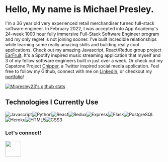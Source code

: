 # Hello, My name is Michael Presley. 
I'm a 36 year old very experienced retail merchandiser turned full-stack software engineer. In February 2022, I was accepted into App Academy's 24-week 1000 hour fully immersive Full-Stack Software Engineer program and my only regret is not joining sooner. I've built incredible relationships while learning some really amazing skills and building really cool applications. Check out my amazing Javascript, React/Redux group project [EarFruit](https://earfruit.herokuapp.com/). It's a Spotify inspired music streaming application that myself and 3 of my fellow software engineers built in just over a week. Or check out my Capstone Project [Chipper](https://mpchipper.herokuapp.com/), a Twitter inspired social media application. Feel free to follow my Github, connect with me on [LinkedIn](https://www.linkedin.com/in/michaelpresley1/), or checkout my [portfolio](https://mipresley.com)!



[![Mipresley23's github stats](https://github-readme-stats.vercel.app/api?username=Mipresley23&theme=blue-green)](https://github.com/mipresley23/github-readme-stats)


## Technologies I Currently Use

<img alt="Javascript" src="https://img.shields.io/badge/JavaScript-F7DF1E.svg?style=for-the-badge&logo=JavaScript&logoColor=black"/><img alt="Python" src="https://img.shields.io/badge/Python-3776AB.svg?style=for-the-badge&logo=Python&logoColor=white"/><img alt="React" src="https://img.shields.io/badge/React-61DAFB.svg?style=for-the-badge&logo=React&logoColor=black"/><img alt="Redux" src="https://img.shields.io/badge/Redux-764ABC.svg?style=for-the-badge&logo=Redux&logoColor=white"/><img alt="Express" src="https://img.shields.io/badge/Express-000000.svg?style=for-the-badge&logo=Express&logoColor=white"/><img alt="Flask" src="https://img.shields.io/badge/Flask-000000.svg?style=for-the-badge&logo=Flask&logoColor=white"/><img alt="PostgreSQL" src="https://img.shields.io/badge/PostgreSQL-4169E1.svg?style=for-the-badge&logo=PostgreSQL&logoColor=white"/><img alt="Heroku" src="https://img.shields.io/badge/Heroku-430098.svg?style=for-the-badge&logo=Heroku&logoColor=white"/><img alt="HTML5" src="https://img.shields.io/badge/HTML5-E34F26.svg?style=for-the-badge&logo=HTML5&logoColor=white"/><img alt="CSS3" src="https://img.shields.io/badge/CSS3-1572B6.svg?style=for-the-badge&logo=CSS3&logoColor=white"/>

### Let's connect!

[<img src="https://cdn.jsdelivr.net/gh/devicons/devicon/icons/linkedin/linkedin-original.svg" height='50px' width='50px' />](https://www.linkedin.com/in/michaelpresley1/)

